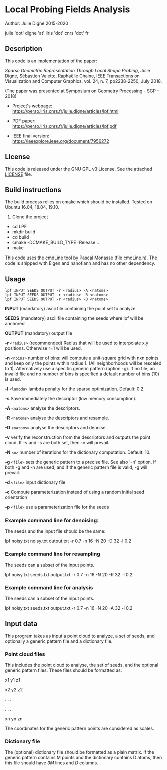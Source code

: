 # Local Probing Fields Analysis

Author: Julie Digne 2015-2020  

julie 'dot' digne 'at' liris 'dot' cnrs 'dot' fr


## Description

This code is an implementation of the paper:

*Sparse Geometric Representation Through Local Shape Probing*, Julie Digne, Sébastien Valette, Raphaëlle Chaine, IEEE Transactions on Visualization and Computer Graphics, vol. 24, n. 7, pp2238-2250, July 2018.

(The paper was presented at Symposium on Geometry Processing - SGP - 2018)

* Project's webpage:   
https://perso.liris.cnrs.fr/julie.digne/articles/lpf.html  

* PDF paper:  
https://perso.liris.cnrs.fr/julie.digne/articles/lpf.pdf  

* IEEE final version:  
https://ieeexplore.ieee.org/document/7956272 

## License

This code is released under the GNU GPL v3 License.
See the attached [LICENSE](LICENSE) file.

## Build instructions

The build process relies on cmake which should be installed. Tested on Ubuntu 16.04, 18.04, 19.10.

1. Clone the project
+ cd LPF
+ mkdir build
+ cd build
+ cmake -DCMAKE_BUILD_TYPE=Release ..
+ make

This code uses the cmdLine tool by Pascal Monasse (file cmdLine.h).
The code is shipped with Eigen and nanoflann and has no other dependency.


## Usage
    lpf INPUT SEEDS OUTPUT -r <radius> -A <natoms>  
    lpf INPUT SEEDS OUTPUT -r <radius> -R <natoms>  
    lpf INPUT SEEDS OUTPUT -r <radius> -D <natoms>  

**INPUT**  (mandatory) ascii file containing the point set to analyze 

**SEEDS**  (mandatory) ascii file containing the seeds where lpf will be anchored

**OUTPUT** (mandatory) output file 
    
**-r**     `<radius>` (recommended) Radius that will be used to interpolate x,y positions. Otherwise r=1 will be used.  

**-n**     `<nbins>` number of bins: will compute a unit-square grid with nxn points and keep only the points within radius 1. (All neighborhoods will be rescaled to 1). Alternatively use a specific generic pattern (option -g). If no file, an invalid file and no number of bins is specified a default number of bins (10) is used.  

**-l**     `<lambda>` lambda penalty for the sparse optimization. Default: 0.2.  

**-s**     Save immediately the descriptor (low memory consumption).  

**-A**     `<natoms>` analyse the descriptors.  

**-R**     `<natoms>` analyse the descriptors and resample.  

**-D**     `<natoms>` analyse the descriptors and denoise.  

**-v**     verify the reconstruction from the descriptors and outputs the point cloud. If -v and -s are both set, then -v will prevail.  

**-N**    `<n>` number of iterations for the dictionary computation. Default: 10.

**-g**     `<file>` sets the generic pattern to a precise file. See also '-n' option. If both -g and -n are used, and if the generic pattern file is valid, -g will prevail.  

**-d**     `<file>` input dictionary file  

**-c**     Compute parameterization instead of using a random initial seed orientation

**-p**	   `<file>` use a parameterization file for the seeds


### Example command line for denoising:

The seeds and the input file should be the same:

lpf noisy.txt noisy.txt output.txt -r 0.7 -n 16 -N 20 -D 32 -l 0.2


### Example command line for resampling

The seeds can a subset of the input points.

lpf noisy.txt seeds.txt output.txt -r 0.7 -n 16 -N 20 -R 32 -l 0.2


### Example command line for analysis

The seeds can a subset of the input points.

lpf noisy.txt seeds.txt output.txt -r 0.7 -n 16 -N 20 -A 32 -l 0.2


## Input data

This program takes as input a point cloud to analyze, a set of seeds, and optionally a generic pattern file and a dictionary file.

### Point cloud files

This includes the point cloud to analyse, the set of seeds, and the optional generic pattern files.
These files should be formatted as:  

x1	y1	z1  

x2	y2	z2  

.	.	.  

.	.	.  

xn	yn	zn


The coordinates for the generic pattern points are considered as scales.

### Dictionary file

The (optional) dictionary file should be formatted as a plain matrix. If the generic pattern contains M points and the dictionary contains D atoms, then this file should have *3M* lines and *D* columns.
